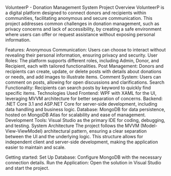 VolunteerP - Donation Management System
Project Overview
VolunteerP is a digital platform designed to connect donors and recipients within communities,
facilitating anonymous and secure communication. This project addresses common challenges in donation management, 
such as privacy concerns and lack of accessibility, by creating a safe environment where users can offer or request assistance without exposing personal information.

Features:
Anonymous Communication: Users can choose to interact without revealing their personal information, ensuring privacy and security.
User Roles: The platform supports different roles, including Admin, Donor, and Recipient, each with tailored functionalities.
Post Management: Donors and recipients can create, update, or delete posts with details about donations or needs, and add images to illustrate items.
Comment System: Users can comment on posts, allowing for open discussions and clarifications.
Search Functionality: Recipients can search posts by keyword to quickly find specific items.
Technologies Used
Frontend: WPF with XAML for the UI, leveraging MVVM architecture for better separation of concerns.
Backend: .NET Core 3.1 and ASP.NET Core for server-side development, including data handling and business logic.
Database: MongoDB for data persistence, hosted on MongoDB Atlas for scalability and ease of management.
Development Tools: Visual Studio as the primary IDE for coding, debugging, and testing.
System Architecture
The project follows the MVVM (Model-View-ViewModel) architectural pattern, ensuring a clear separation between the UI and the underlying logic. 
This structure allows for independent client and server-side development, making the application easier to maintain and scale.

Getting started:
Set Up Database: Configure MongoDB with the necessary connection details.
Run the Application: Open the solution in Visual Studio and start the project.
